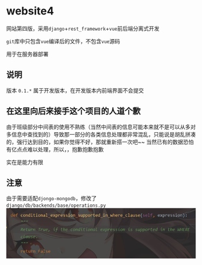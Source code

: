 # website4

网站第四版，采用`django`+`rest_framework`+`vue`前后端分离式开发

`git`库中只包含`vue`编译后的文件，不包含`vue`源码

用于在服务器部署

## 说明

版本 `0.1.*` 属于开发版本，在开发版本内前端界面不会提交

## 在这里向后来接手这个项目的人道个歉

由于班级部分中间表的使用不熟练（当然中间表的信息可能本来就不是可以从多对多信息中查找到的）导致那一部分的各类信息处理都非常混乱，只能说是胡乱拼凑的，强行达到目的，如果你觉得不好，那就重新搭一次吧~~
当然已有的数据恐怕有亿点点难以处理，所以，，抱歉抱歉抱歉

实在是能力有限

## 注意

由于需要适配`djongo-mongodb`，修改了`django/db/backends/base/operations.py`
![](changed-django.png)